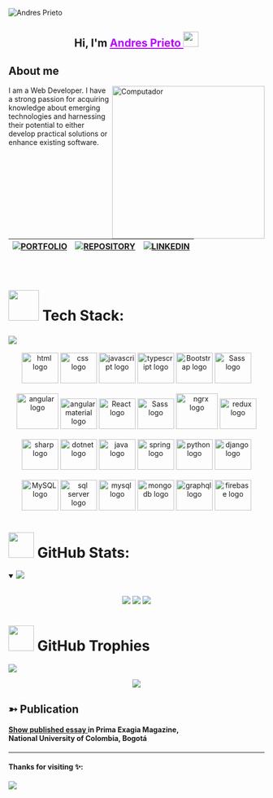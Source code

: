 ![Andres Prieto](https://github.com/afprietoa/afprietoa/assets/68924563/cd3676a5-2606-4de9-a692-e00e8b51a75d)

<h2 align="center">Hi, I'm  <a style="color: #b602ff" href="https://www.linkedin.com/in/afelipeprietoa/" target="_blank">Andres Prieto </a> <img src="https://user-images.githubusercontent.com/39955420/147578264-bae0526c-028a-49d2-8af8-d08bb4edbd2a.gif" height="30" width="30"></h2>


<h2>About me</h2>


<img src="https://raw.githubusercontent.com/MicaelliMedeiros/micaellimedeiros/master/image/computer-illustration.png" align="right" width="300"  alt="Computador">
I am a Web Developer. I have a strong passion for acquiring knowledge about emerging technologies and harnessing their potential to either develop practical solutions or enhance existing software.



<br/><br/>

| [![PORTFOLIO](https://img.shields.io/badge/Portfolio-%23323330.svg?style=for-the-badge&logo=perfil&logoColor=black&color=FF0080)](https://portfolio-pfug-xllpn9z8j-afprietoas-projects.vercel.app/)    | [![REPOSITORY](https://img.shields.io/badge/Repository-%23323330.svg?style=for-the-badge&logo=repository&logoColor=black&color=8000FF)](https://github.com/afprietoa?tab=repositories)                                                                                                  | [![LINKEDIN](https://img.shields.io/badge/LinkedIn-%23323330.svg?style=for-the-badge&logo=repository&logoColor=black&color=3f51b5)](https://www.linkedin.com/in/afelipeprietoa/)   | 
|--------------|--------------------------------------------------------------------------------------------------------|--------------|








<br/>




# <img src="https://www.hugp.com/research/assets/img/gif/pc.gif" width="60"> Tech Stack:
 ###
 <summary><img src="https://readme-typing-svg.herokuapp.com?font=Open+Sans&color=B2E840&width=500&lines=This+is+my+teach+stack"> </summary>  
<br>
<div align="center">
   <img src="https://cdn.jsdelivr.net/gh/devicons/devicon@latest/icons/html5/html5-original.svg" height="60" width="72" alt="html logo" />
   <img src="https://cdn.jsdelivr.net/gh/devicons/devicon@latest/icons/css3/css3-original.svg" height="60" width="72" alt="css logo" />
   <img src="https://cdn.jsdelivr.net/gh/devicons/devicon@latest/icons/javascript/javascript-original.svg" height="60" width="72" alt="javascript logo" />
  <img src="https://cdn.jsdelivr.net/gh/devicons/devicon@latest/icons/typescript/typescript-original.svg" height="60" width="72" alt="typescript logo" />
      <img src="https://cdn.jsdelivr.net/gh/devicons/devicon@latest/icons/bootstrap/bootstrap-original.svg" height="60" width="72" alt="Bootstrap logo"  />
    <img src="https://cdn.jsdelivr.net/gh/devicons/devicon@latest/icons/sass/sass-original.svg" height="60" width="72" alt="Sass logo"  />
 <br/><br/> 
  <img src="https://cdn.jsdelivr.net/gh/devicons/devicon@latest/icons/angular/angular-original.svg" height="70" width="82" alt="angular logo"  />
  <img src="https://cdn.jsdelivr.net/gh/devicons/devicon@latest/icons/angularmaterial/angularmaterial-original.svg" height="60" width="72" alt="angular material logo"  />
 <img src="https://cdn.jsdelivr.net/gh/devicons/devicon@latest/icons/react/react-original.svg" height="60" width="72" alt="React logo"  />
   <img src="https://cdn.jsdelivr.net/gh/devicons/devicon@latest/icons/materialui/materialui-original.svg" height="60" width="72" alt="Sass logo"  />
   <img src="https://cdn.jsdelivr.net/gh/devicons/devicon@latest/icons/ngrx/ngrx-original.svg" height="70" width="82" alt="ngrx logo" />
   <img src="https://cdn.jsdelivr.net/gh/devicons/devicon@latest/icons/redux/redux-original.svg" height="60" width="72" alt="redux logo" />
 <br/><br/>
   <img src="https://cdn.jsdelivr.net/gh/devicons/devicon@latest/icons/csharp/csharp-original.svg" height="60" width="72" alt="sharp logo" />
  <img src="https://cdn.jsdelivr.net/gh/devicons/devicon@latest/icons/dotnetcore/dotnetcore-original.svg" height="60" width="72" alt="dotnet logo" />
  <img src="https://cdn.jsdelivr.net/gh/devicons/devicon/icons/java/java-original.svg" height="60" width="72" alt="java logo"  />
  <img src="https://cdn.jsdelivr.net/gh/devicons/devicon/icons/spring/spring-original.svg" height="60" width="72" alt="spring logo"  />
    <img src="https://cdn.jsdelivr.net/gh/devicons/devicon@latest/icons/python/python-original.svg" height="60" width="72" alt="python logo"  />
   <img src="https://cdn.jsdelivr.net/gh/devicons/devicon@latest/icons/django/django-plain.svg" height="60" width="72" alt="django logo"  />
 <br/><br/>
  <img src="https://cdn.jsdelivr.net/gh/devicons/devicon/icons/mysql/mysql-original.svg" height="60" width="72" alt="MySQL logo"  />
   <img src="https://cdn.jsdelivr.net/gh/devicons/devicon@latest/icons/microsoftsqlserver/microsoftsqlserver-original.svg" height="60" width="72" alt="sql server logo"  />
  <img src="https://cdn.jsdelivr.net/gh/devicons/devicon/icons/postgresql/postgresql-original.svg" height="60" width="72" alt="mysql logo"  />
  <img src="https://cdn.jsdelivr.net/gh/devicons/devicon/icons/mongodb/mongodb-original.svg" height="60" width="72" alt="mongodb logo"  />
  <img src="https://cdn.jsdelivr.net/gh/devicons/devicon/icons/graphql/graphql-plain.svg" height="60" width="72" alt="graphql logo"  />
   <img src="https://cdn.jsdelivr.net/gh/devicons/devicon@latest/icons/firebase/firebase-original.svg" height="60" width="72" alt="firebase logo"  />
</div>

###
# <img src="https://media.tenor.com/5IO4OoRLymUAAAAj/gofourward-webdesign.gif" width="50" > GitHub Stats:
<details open>
 <summary><img src="https://readme-typing-svg.herokuapp.com?font=Open+Sans&color=B2E840&width=500&lines=This+is+my+gitHub+stats"> </summary>  
<br>
<p align = "center">
  <img src ="https://github-readme-stats-sigma-five.vercel.app/api?username=afprietoa&theme=gotham&hide_border=false&include_all_commits=false&count_private=false">
  <img src ="https://github-readme-stats-sigma-five.vercel.app/api/top-langs/?username=afprietoa&theme=gotham&hide_border=false&include_all_commits=false&count_private=false&layout=compact">
  <img src ="https://github-readme-streak-stats.herokuapp.com/?user=afprietoa&theme=gotham&hide_border=false">
</p>
</details>

# <img src="https://media.tenor.com/vrokOtuxLSAAAAAj/gg-ctrnf.gif" width="50" > GitHub Trophies
 <summary><img src="https://readme-typing-svg.herokuapp.com?font=Open+Sans&color=B2E840&width=500&lines=This+is+my+gitHub+trophies"> </summary>  
<p align = "center">
   <img src ="https://github-profile-trophy.vercel.app/?username=afprietoa&theme=tokyonight&no-frame=false&no-bg=true&margin-w=4">
</p>
<h2> ➳ Publication</h2>
<h4><a target="_blank" href="http://bienestar.bogota.unal.edu.co/pgp/Publicaciones/prima_exagia/prima_exagia_17.pdf">Show published essay </a>in Prima Exagia Magazine, <br> National University of Colombia, Bogotá</h4>

---
#### Thanks for visiting ✨:
[![](https://visitcount.itsvg.in/api?id=afprietoa&icon=0&color=0)](https://visitcount.itsvg.in)

<!-- Proudly created with GPRM ( https://gprm.itsvg.in ) -->
